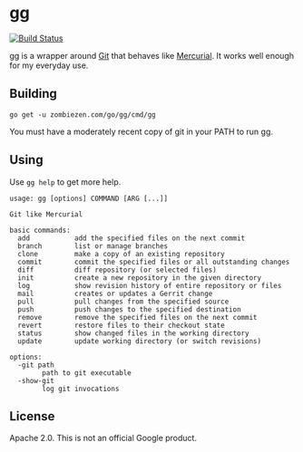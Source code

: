 # gg

[![Build Status](https://travis-ci.org/zombiezen/gg.svg?branch=master)][travis]

gg is a wrapper around [Git][] that behaves like [Mercurial][]. It works well enough for
my everyday use.

[Git]: https://git-scm.com/
[Mercurial]: https://www.mercurial-scm.org/
[travis]: https://travis-ci.org/zombiezen/gg

## Building

```
go get -u zombiezen.com/go/gg/cmd/gg
```

You must have a moderately recent copy of git in your PATH to run gg.

## Using

Use `gg help` to get more help.

```
usage: gg [options] COMMAND [ARG [...]]

Git like Mercurial

basic commands:
  add           add the specified files on the next commit
  branch        list or manage branches
  clone         make a copy of an existing repository
  commit        commit the specified files or all outstanding changes
  diff          diff repository (or selected files)
  init          create a new repository in the given directory
  log           show revision history of entire repository or files
  mail          creates or updates a Gerrit change
  pull          pull changes from the specified source
  push          push changes to the specified destination
  remove        remove the specified files on the next commit
  revert        restore files to their checkout state
  status        show changed files in the working directory
  update        update working directory (or switch revisions)

options:
  -git path
    	path to git executable
  -show-git
    	log git invocations
```

## License

Apache 2.0. This is not an official Google product.

